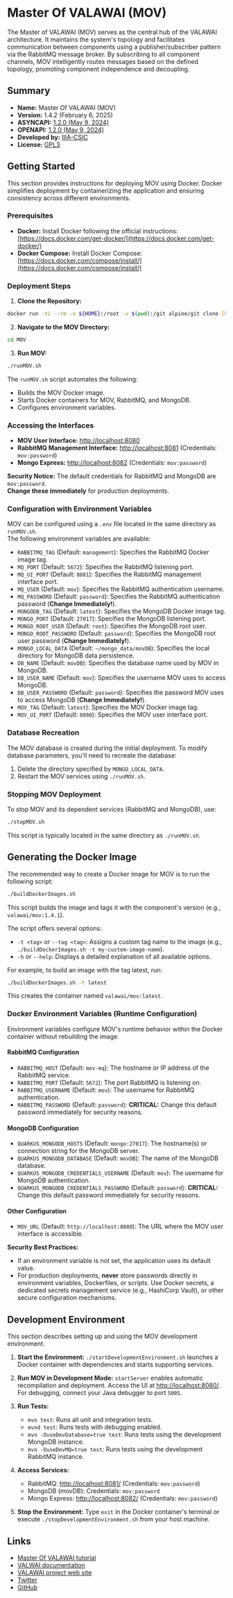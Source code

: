# Master Of VALAWAI (MOV)

The Master of VALAWAI (MOV) serves as the central hub of the VALAWAI architecture.
It maintains the system's topology and facilitates communication between components 
using a publisher/subscriber pattern via the RabbitMQ message broker.  By subscribing 
to all component channels, MOV intelligently routes messages based on the defined 
topology, promoting component independence and decoupling.

## Summary

*   **Name:** Master Of VALAWAI (MOV)
*   **Version:** 1.4.2 (February 6, 2025)
*   **ASYNCAPI:** [1.2.0 (May 9, 2024)](https://raw.githubusercontent.com/VALAWAI/MOV/ASYNCAPI_1.2.0/asyncapi.yml)
*   **OPENAPI:** [1.2.0 (May 9, 2024)](https://raw.githubusercontent.com/VALAWAI/MOV/API_1.2.0/openapi.yml)
*   **Developed by:** [IIIA-CSIC](https://www.iiia.csic.es)
*   **License:** [GPL3](LICENSE)

## Getting Started

This section provides instructions for deploying MOV using Docker.  Docker simplifies
deployment by containerizing the application and ensuring consistency across 
different environments.

### Prerequisites

*   **Docker:** Install Docker following the official instructions: 
[https://docs.docker.com/get-docker/](https://docs.docker.com/get-docker/)
*   **Docker Compose:** Install Docker Compose: 
[https://docs.docker.com/compose/install/](https://docs.docker.com/compose/install/)

### Deployment Steps

1.  **Clone the Repository:**

```bash
docker run -ti --rm -v ${HOME}:/root -v $(pwd):/git alpine/git clone [https://github.com/VALAWAI/MOV.git](https://github.com/VALAWAI/MOV.git)
```

2.  **Navigate to the MOV Directory:**

```bash
cd MOV
```

3.  **Run MOV:**

 ```bash
 ./runMOV.sh
 ```

The `runMOV.sh` script automates the following:

*   Builds the MOV Docker image.
*   Starts Docker containers for MOV, RabbitMQ, and MongoDB.
*   Configures environment variables.

### Accessing the Interfaces

*   **MOV User Interface:** [http://localhost:8080](http://localhost:8080)
*   **RabbitMQ Management Interface:** [http://localhost:8081](http://localhost:8081) (Credentials: `mov:password`)
*   **Mongo Express:** [http://localhost:8082](http://localhost:8082) (Credentials: `mov:password`)

**Security Notice:** The default credentials for RabbitMQ and MongoDB are `mov:password`.  
**Change these immediately** for production deployments.

### Configuration with Environment Variables

MOV can be configured using a `.env` file located in the same directory as `runMOV.sh`.  
The following environment variables are available:

*   `RABBITMQ_TAG` (Default: `management`): Specifies the RabbitMQ Docker image tag.
*   `MQ_PORT` (Default: `5672`): Specifies the RabbitMQ listening port.
*   `MQ_UI_PORT` (Default: `8081`): Specifies the RabbitMQ management interface port.
*   `MQ_USER` (Default: `mov`): Specifies the RabbitMQ authentication username.
*   `MQ_PASSWORD` (Default: `password`): Specifies the RabbitMQ authentication password 
(**Change Immediately!**).
*   `MONGODB_TAG` (Default: `latest`): Specifies the MongoDB Docker image tag.
*   `MONGO_PORT` (Default: `27017`): Specifies the MongoDB listening port.
*   `MONGO_ROOT_USER` (Default: `root`): Specifies the MongoDB root user.
*   `MONGO_ROOT_PASSWORD` (Default: `password`): Specifies the MongoDB root user password 
(**Change Immediately!**).
*   `MONGO_LOCAL_DATA` (Default: `~/mongo_data/movDB`): Specifies the local directory for 
MongoDB data persistence.
*   `DB_NAME` (Default: `movDB`): Specifies the database name used by MOV in MongoDB.
*   `DB_USER_NAME` (Default: `mov`): Specifies the username MOV uses to access MongoDB.
*   `DB_USER_PASSWORD` (Default: `password`): Specifies the password MOV uses to access 
MongoDB (**Change Immediately!**).
*   `MOV_TAG` (Default: `latest`): Specifies the MOV Docker image tag.
*   `MOV_UI_PORT` (Default: `8080`): Specifies the MOV user interface port.

### Database Recreation

The MOV database is created during the initial deployment. To modify database parameters, 
you'll need to recreate the database:

1.  Delete the directory specified by `MONGO_LOCAL_DATA`.
2.  Restart the MOV services using `./runMOV.sh`.

### Stopping MOV Deployment

To stop MOV and its dependent services (RabbitMQ and MongoDB), use:

```bash
./stopMOV.sh
```

This script is typically located in the same directory as `./runMOV.sh`.

## Generating the Docker Image

The recommended way to create a Docker image for MOV is to run the following script:

```bash
./buildDockerImages.sh
```

This script builds the image and tags it with the component's version 
(e.g., `valawai/mov:1.4.1`).

The script offers several options:

- `-t <tag>` or `--tag <tag>`: Assigns a custom tag name to the image 
(e.g., `./buildDockerImages.sh -t my-custom-image-name`).
- `-h` or `--help`: Displays a detailed explanation of all available options.

For example, to build an image with the tag latest, run:

```bash
./buildDockerImages.sh -t latest
```

This creates the container named `valawai/mov:latest`.

### Docker Environment Variables (Runtime Configuration)

Environment variables configure MOV's runtime behavior within the Docker 
container without rebuilding the image.

#### RabbitMQ Configuration

*   `RABBITMQ_HOST` (Default: `mov-mq`): The hostname or IP address of the 
RabbitMQ service.
*   `RABBITMQ_PORT` (Default: `5672`): The port RabbitMQ is listening on.
*   `RABBITMQ_USERNAME` (Default: `mov`): The username for RabbitMQ authentication.
*   `RABBITMQ_PASSWORD` (Default: `password`): **CRITICAL:** Change this default 
password immediately for security reasons.

#### MongoDB Configuration

*   `QUARKUS_MONGODB_HOSTS` (Default: `mongo:27017`): The hostname(s) or connection 
string for the MongoDB server.
*   `QUARKUS_MONGODB_DATABASE` (Default: `movDB`): The name of the MongoDB database.
*   `QUARKUS_MONGODB_CREDENTIALS_USERNAME` (Default: `mov`): The username for MongoDB 
authentication.
*   `QUARKUS_MONGODB_CREDENTIALS_PASSWORD` (Default: `password`): **CRITICAL:** Change 
this default password immediately for security reasons.

#### Other Configuration

*   `MOV_URL` (Default: `http://localhost:8080`): The URL where the MOV user interface 
is accessible.

**Security Best Practices:**

*   If an environment variable is not set, the application uses its default 
value.
*   For production deployments, **never** store passwords directly in environment 
variables, Dockerfiles, or scripts. Use Docker secrets, a dedicated secrets 
management service (e.g., HashiCorp Vault), or other secure configuration 
mechanisms.

## Development Environment

This section describes setting up and using the MOV development environment.

1.  **Start the Environment:** `./startDevelopmentEnvironment.sh` launches a Docker 
container with dependencies and starts supporting services.

2.  **Run MOV in Development Mode:** `startServer` enables automatic 
recompilation and deployment. Access the UI at [http://localhost:8080/](http://localhost:8080/).
For debugging, connect your Java debugger to port `5005`.

3.  **Run Tests:**
    *   `mvn test`: Runs all unit and integration tests.
    *   `mvnd test`: Runs tests with debugging enabled.
    *   `mvn -DuseDevDatabase=true test`: Runs tests using the development 
    MongoDB instance.
    *   `mvn -DuseDevMQ=true test`: Runs tests using the development RabbitMQ instance.

4.  **Access Services:**
    *   RabbitMQ: [http://localhost:8081/](http://localhost:8081/) 
    (Credentials: `mov:password`)
    *   MongoDB (movDB): Credentials: `mov:password`
    *   Mongo Express: [http://localhost:8082/](http://localhost:8082/) (Credentials: `mov:password`)

5.  **Stop the Environment:** Type `exit` in the Docker container's terminal 
or execute `./stopDevelopmentEnvironment.sh` from your host machine.


## Links

 - [Master Of VALAWAI tutorial](https://valawai.github.io/docs/tutorials/mov)
 - [VALWAI documentation](https://valawai.github.io/docs/)
 - [VALAWAI project web site](https://valawai.eu/)
 - [Twitter](https://twitter.com/ValawaiEU)
 - [GitHub](https://github.com/VALAWAI)